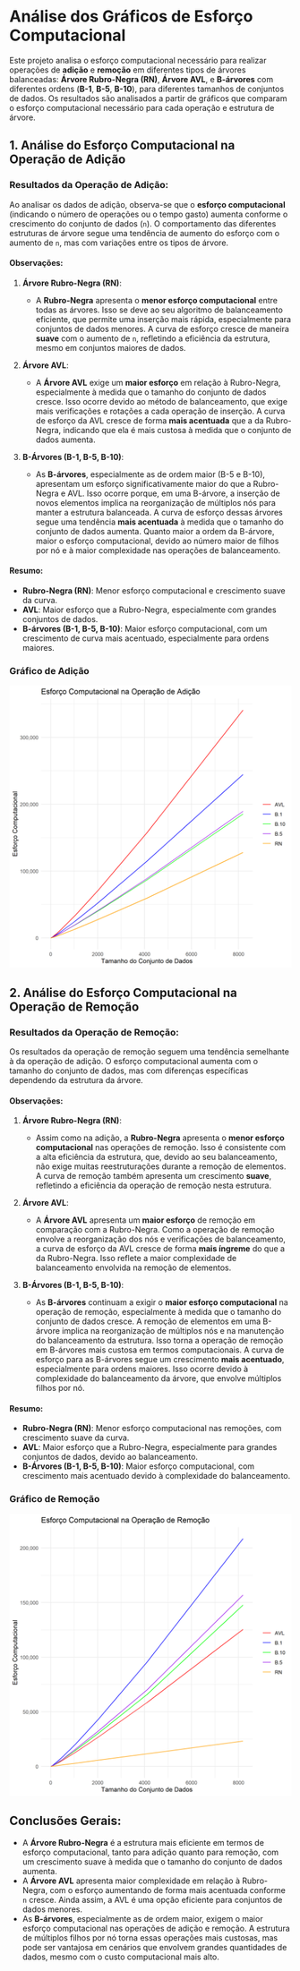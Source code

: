 # Análise dos Gráficos de Esforço Computacional

Este projeto analisa o esforço computacional necessário para realizar operações de **adição** e **remoção** em diferentes tipos de árvores balanceadas: **Árvore Rubro-Negra (RN)**, **Árvore AVL**, e **B-árvores** com diferentes ordens (**B-1**, **B-5**, **B-10**), para diferentes tamanhos de conjuntos de dados. Os resultados são analisados a partir de gráficos que comparam o esforço computacional necessário para cada operação e estrutura de árvore.

## 1. Análise do Esforço Computacional na Operação de Adição

### Resultados da Operação de Adição:
Ao analisar os dados de adição, observa-se que o **esforço computacional** (indicando o número de operações ou o tempo gasto) aumenta conforme o crescimento do conjunto de dados (`n`). O comportamento das diferentes estruturas de árvore segue uma tendência de aumento do esforço com o aumento de `n`, mas com variações entre os tipos de árvore.

#### Observações:
1. **Árvore Rubro-Negra (RN)**:
   - A **Rubro-Negra** apresenta o **menor esforço computacional** entre todas as árvores. Isso se deve ao seu algoritmo de balanceamento eficiente, que permite uma inserção mais rápida, especialmente para conjuntos de dados menores. A curva de esforço cresce de maneira **suave** com o aumento de `n`, refletindo a eficiência da estrutura, mesmo em conjuntos maiores de dados.

2. **Árvore AVL**:
   - A **Árvore AVL** exige um **maior esforço** em relação à Rubro-Negra, especialmente à medida que o tamanho do conjunto de dados cresce. Isso ocorre devido ao método de balanceamento, que exige mais verificações e rotações a cada operação de inserção. A curva de esforço da AVL cresce de forma **mais acentuada** que a da Rubro-Negra, indicando que ela é mais custosa à medida que o conjunto de dados aumenta.

3. **B-Árvores (B-1, B-5, B-10)**:
   - As **B-árvores**, especialmente as de ordem maior (B-5 e B-10), apresentam um esforço significativamente maior do que a Rubro-Negra e AVL. Isso ocorre porque, em uma B-árvore, a inserção de novos elementos implica na reorganização de múltiplos nós para manter a estrutura balanceada. A curva de esforço dessas árvores segue uma tendência **mais acentuada** à medida que o tamanho do conjunto de dados aumenta. Quanto maior a ordem da B-árvore, maior o esforço computacional, devido ao número maior de filhos por nó e à maior complexidade nas operações de balanceamento.

#### Resumo:
- **Rubro-Negra (RN)**: Menor esforço computacional e crescimento suave da curva.
- **AVL**: Maior esforço que a Rubro-Negra, especialmente com grandes conjuntos de dados.
- **B-árvores (B-1, B-5, B-10)**: Maior esforço computacional, com um crescimento de curva mais acentuado, especialmente para ordens maiores.

### Gráfico de Adição
![Gráfico de Adição](csv/grafico_adicao.png)

## 2. Análise do Esforço Computacional na Operação de Remoção

### Resultados da Operação de Remoção:
Os resultados da operação de remoção seguem uma tendência semelhante à da operação de adição. O esforço computacional aumenta com o tamanho do conjunto de dados, mas com diferenças específicas dependendo da estrutura da árvore.

#### Observações:
1. **Árvore Rubro-Negra (RN)**:
   - Assim como na adição, a **Rubro-Negra** apresenta o **menor esforço computacional** nas operações de remoção. Isso é consistente com a alta eficiência da estrutura, que, devido ao seu balanceamento, não exige muitas reestruturações durante a remoção de elementos. A curva de remoção também apresenta um crescimento **suave**, refletindo a eficiência da operação de remoção nesta estrutura.

2. **Árvore AVL**:
   - A **Árvore AVL** apresenta um **maior esforço** de remoção em comparação com a Rubro-Negra. Como a operação de remoção envolve a reorganização dos nós e verificações de balanceamento, a curva de esforço da AVL cresce de forma **mais íngreme** do que a da Rubro-Negra. Isso reflete a maior complexidade de balanceamento envolvida na remoção de elementos.

3. **B-Árvores (B-1, B-5, B-10)**:
   - As **B-árvores** continuam a exigir o **maior esforço computacional** na operação de remoção, especialmente à medida que o tamanho do conjunto de dados cresce. A remoção de elementos em uma B-árvore implica na reorganização de múltiplos nós e na manutenção do balanceamento da estrutura. Isso torna a operação de remoção em B-árvores mais custosa em termos computacionais. A curva de esforço para as B-árvores segue um crescimento **mais acentuado**, especialmente para ordens maiores. Isso ocorre devido à complexidade do balanceamento da árvore, que envolve múltiplos filhos por nó.

#### Resumo:
- **Rubro-Negra (RN)**: Menor esforço computacional nas remoções, com crescimento suave da curva.
- **AVL**: Maior esforço que a Rubro-Negra, especialmente para grandes conjuntos de dados, devido ao balanceamento.
- **B-Árvores (B-1, B-5, B-10)**: Maior esforço computacional, com crescimento mais acentuado devido à complexidade do balanceamento.

### Gráfico de Remoção
![Gráfico de Remoção](csv/grafico_remocao.png)

## Conclusões Gerais:
- A **Árvore Rubro-Negra** é a estrutura mais eficiente em termos de esforço computacional, tanto para adição quanto para remoção, com um crescimento suave à medida que o tamanho do conjunto de dados aumenta.
- A **Árvore AVL** apresenta maior complexidade em relação à Rubro-Negra, com o esforço aumentando de forma mais acentuada conforme `n` cresce. Ainda assim, a AVL é uma opção eficiente para conjuntos de dados menores.
- As **B-árvores**, especialmente as de ordem maior, exigem o maior esforço computacional nas operações de adição e remoção. A estrutura de múltiplos filhos por nó torna essas operações mais custosas, mas pode ser vantajosa em cenários que envolvem grandes quantidades de dados, mesmo com o custo computacional mais alto.
